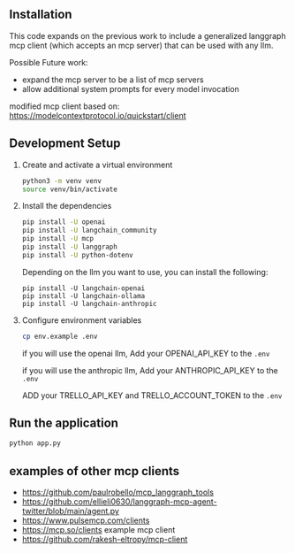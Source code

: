 ## Installation

This code expands on the previous work to include a generalized langgraph mcp client (which accepts an mcp server) that can be used with any llm. 

Possible Future work:
- expand the mcp server to be a list of mcp servers
- allow additional system prompts for every model invocation

modified mcp client based on: 
    https://modelcontextprotocol.io/quickstart/client 



## Development Setup

1.  Create and activate a virtual environment
    ```bash
    python3 -m venv venv
    source venv/bin/activate
    ```

2.  Install the dependencies
    ```bash
    pip install -U openai
    pip install -U langchain_community
    pip install -U mcp
    pip install -U langgraph
    pip install -U python-dotenv
    ```

    Depending on the llm you want to use, you can install the following:
    ```
    pip install -U langchain-openai
    pip install -U langchain-ollama
    pip install -U langchain-anthropic
    ```

3.  Configure environment variables
    ```bash
    cp env.example .env
    ```

    if you will use the openai llm,
        Add your OPENAI_API_KEY  to the `.env`

    if you will use the anthropic llm,
        Add your ANTHROPIC_API_KEY  to the `.env`

    ADD your TRELLO_API_KEY and TRELLO_ACCOUNT_TOKEN to the `.env`


## Run the application
```bash
python app.py
```

## examples of other mcp clients
- https://github.com/paulrobello/mcp_langgraph_tools
- https://github.com/ellieli0630/langgraph-mcp-agent-twitter/blob/main/agent.py
- https://www.pulsemcp.com/clients 
- https://mcp.so/clients 
example mcp client
- https://github.com/rakesh-eltropy/mcp-client
